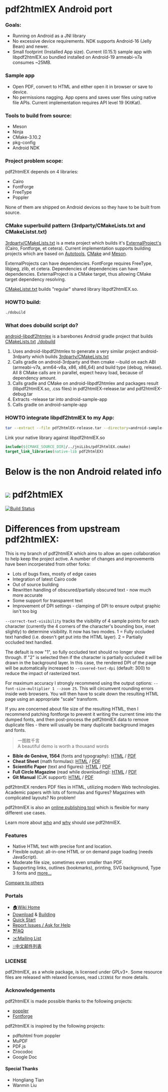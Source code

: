 # pdf2htmlEX Android port
### Goals:
* Running on Android as a JNI library
* No excessive device requirements. NDK supports Android-16 (Jelly Bean) and newer. 
* Small footprint (Installed App size). Current (0.15.1) sample app with libpdf2htmlEX.so bundled installed on Android-19 armeabi-v7a consumes ~25MB.

### Sample app
* Open PDF, convert to HTML and either open it in browser or save to device.
* No permissions nagging. App opens and saves user files using native file APIs. Current implementation requires API level 19 (KitKat).

### Tools to build from source:
* Meson
* Ninja
* CMake-3.10.2
* pkg-config
* Android NDK

### Project problem scope:
pdf2htmlEX depends on 4 libraries:
* Cairo
* FontForge
* FreeType
* Poppler

None of them are shipped on Android devices so they have to be built from source.

### CMake superbuild pattern (3rdparty/CMakeLists.txt and CMakeListst.txt)
[3rdparty/CMakeLists.txt](3rdparty/CMakeLists.txt) is a meta project which builds it's [ExternalProject's](https://cmake.org/cmake/help/latest/module/ExternalProject.html) (Cairo, Fontforge, et cetera). Current implementation supports building projects which are based on [Autotools](3rdparty/EPAutotools.cmake), [CMake](3rdparty/EPCMake.cmake) and [Meson](3rdparty/EPMeson.cmake).

ExternalProjects can have dependencies. FontForge requires FreeType, libjpeg, zlib, et cetera. Dependencies of dependencies can have dependencies. ExternalProject is a CMake target, thus allowing CMake target dependency resolving.

[CMakeListst.txt](CMakeListst.txt) builds "regular" shared library libpdf2htmlEX.so.

### HOWTO build:
```sh
./dobuild
```

### What does dobuild script do?
[android-libpdf2htmlex](android-libpdf2htmlex) is a barebones Android gradle project that builds [CMakeLists.txt](CMakeLists.txt)
[./dobuild](dobuild)
1) Uses android-libpdf2htmlex to generate a very similar project android-3rdparty which builds [3rdparty/CMakeLists.txt](3rdparty/CMakeLists.txt)
2) Calls gradle on android-3rdparty and then cmake --build on each ABI (armeabi-v7a, arm64-v8a, x86, x86_64) and build type (debug, release). All 8 CMake calls are in parallel, expect heavy load, because of dependency amount.
3) Calls gradle and CMake on android-libpdf2htmlex and packages result (libpdf2htmlEX.so, .css files) in pdf2htmlEX-release.tar and pdf2htmlEX-debug.tar
4) Extracts -release tar into android-sample-app
5) Calls gradle on android-sample-app

### HOWTO integrate libpdf2htmlEX to my App:

```sh
tar --extract --file pdf2htmlEX-release.tar --directory=android-sample-app/app/src/main jniLibs assets
```
Link your native library against libpdf2htmlEX.so
```CMake
include(${CMAKE_SOURCE_DIR}/../jniLibs/pdf2htmlEX.cmake)
target_link_libraries(native-lib pdf2htmlEX)
```

# Below is the non Android related info


# ![](https://pdf2htmlEX.github.io/pdf2htmlEX/images/pdf2htmlEX-64x64.png) pdf2htmlEX 

[![Build Status](https://travis-ci.org/pdf2htmlEX/pdf2htmlEX.svg?branch=master)](https://travis-ci.org/pdf2htmlEX/pdf2htmlEX)

# Differences from upstream pdf2htmlEX:

This is my branch of pdf2htmlEX which aims to allow an open collaboration to help keep the project active. A number of changes and improvements have been incorperated from other forks:

* Lots of bugs fixes, mostly of edge cases
* Integration of latest Cairo code
* Out of source building
* Rewritten handling of obscured/partially obscured text - now much more accurate
* Some support for transparent text
* Improvement of DPI settings - clamping of DPI to ensure output graphic isn't too big

`--correct-text-visibility` tracks the visibility of 4 sample points for each character (currently the 4 corners of the character's bounding box, inset slightly) to determine visibility.
It now has two modes. 1 = Fully occluded text handled (i.e. doesn't get put into the HTML layer). 2 = Partially occluded text handled.

The default is now "1", so fully occluded text should no longer show through. If "2" is selected then if the character is partially occluded it will be drawn in the background layer. In this case, the rendered DPI of the page will be automatically increased to `--covered-text-dpi` (default: 300) to reduce the impact of rasterized text.

For maximum accuracy I strongly recommend using the output options: `--font-size-multiplier 1 --zoom 25`. This will circumvent rounding errors inside web browsers. You will then have to scale down the resulting HTML page using an appropriate "scale" transform.

If you are concerned about file size of the resulting HTML, then I recommend patching fontforge to prevent it writing the current time into the dumped fonts, and then post-process the pdf2htmlEX data to remove duplicate files - there will usually be many duplicate background images and fonts.


>一图胜千言<br>A beautiful demo is worth a thousand words

- **Bible de Genève, 1564** (fonts and typography): [HTML](https://pdf2htmlEX.github.io/pdf2htmlEX/demo/geneve.html) / [PDF](https://github.com/raphink/geneve_1564/releases/download/2015-07-08_01/geneve_1564.pdf)
- **Cheat Sheet** (math formulas): [HTML](https://pdf2htmlEX.github.io/pdf2htmlEX/demo/cheat.html) / [PDF](http://www.tug.org/texshowcase/cheat.pdf)
- **Scientific Paper** (text and figures): [HTML](https://pdf2htmlEX.github.io/pdf2htmlEX/demo/demo.html) / [PDF](http://citeseerx.ist.psu.edu/viewdoc/download?doi=10.1.1.148.349&rep=rep1&type=pdf)
- **Full Circle Magazine** (read while downloading): [HTML](https://pdf2htmlEX.github.io/pdf2htmlEX/demo/issue65_en.html) / [PDF](http://dl.fullcirclemagazine.org/issue65_en.pdf)
- **Git Manual** (CJK support): [HTML](https://pdf2htmlEX.github.io/pdf2htmlEX/demo/chn.html) / [PDF](http://files.cnblogs.com/phphuaibei/git%E6%90%AD%E5%BB%BA.pdf)

pdf2htmlEX renders PDF files in HTML, utilizing modern Web technologies.
Academic papers with lots of formulas and figures? Magazines with complicated layouts? No problem!

pdf2htmlEX is also an [online publishing tool](https://pdf2htmlEX.github.io/pdf2htmlEX/doc/tb108wang.html) which is flexible for many different use cases. 

Learn more about [who](https://github.com/pdf2htmlEX/pdf2htmlEX/wiki/Use-Cases) and [why](https://github.com/pdf2htmlEX/pdf2htmlEX/wiki/Introduction) should use pdf2htmlEX.

### Features

* Native HTML text with precise font and location.
* Flexible output: all-in-one HTML or on demand page loading (needs JavaScript).
* Moderate file size, sometimes even smaller than PDF.
* Supporting links, outlines (bookmarks), printing, SVG background, Type 3 fonts and [more...](https://github.com/pdf2htmlEX/pdf2htmlEX/wiki/Feature-List)

[Compare to others](https://github.com/pdf2htmlEX/pdf2htmlEX/wiki/Comparison)

### Portals

 * [:house:Wiki Home](https://github.com/pdf2htmlEX/pdf2htmlEX/wiki)
 * [Download](https://github.com/pdf2htmlEX/pdf2htmlEX/wiki/Download) & [Building](https://github.com/pdf2htmlEX/pdf2htmlEX/wiki/Building)
 * [Quick Start](https://github.com/pdf2htmlEX/pdf2htmlEX/wiki/Quick-Start)
 * [Report Issues / Ask for Help](https://github.com/pdf2htmlEX/pdf2htmlEX/blob/master/CONTRIBUTING.md#guidance)
 * [:question:FAQ](https://github.com/pdf2htmlEX/pdf2htmlEX/wiki/FAQ)
 * [:envelope:Mailing List](https://groups.google.com/forum/#!forum/pdf2htmlex)
 * [:mahjong:中文邮件列表](https://groups.google.com/forum/#!forum/pdf2htmlex-cn)

### LICENSE

pdf2htmlEX, as a whole package, is licensed under GPLv3+.
Some resource files are released with relaxed licenses, read `LICENSE` for more details.

### Acknowledgements

pdf2htmlEX is made possible thanks to the following projects:

* [poppler](http://poppler.freedesktop.org/)
* [Fontforge](http://fontforge.org/)

pdf2htmlEX is inspired by the following projects:

* pdftohtml from poppler 
* MuPDF
* PDF.js
* Crocodoc
* Google Doc

#### Special Thanks

* Hongliang Tian
* Wanmin Liu 
